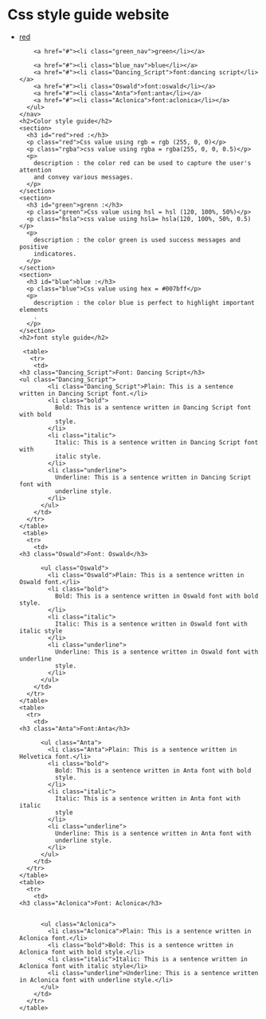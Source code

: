<!DOCTYPE html>
<html>
  <head>
    <link href="styles.css" rel="stylesheet" type="text/css " />
    <link rel="preconnect" href="https://fonts.googleapis.com">
<link rel="preconnect" href="https://fonts.gstatic.com" crossorigin>
<link href="https://fonts.googleapis.com/css2?family=Aclonica&family=Anta&family=Dancing+Script:wght@400..700&family=Oswald:wght@300&display=swap" rel="stylesheet">
  </head>
  <body>
    <h1>Css style guide website</h1>
    <nav>
      <ul>
        <a href="#"><li class="red_nav">red</li></a>

        <a href="#"><li class="green_nav">green</li></a>
        
        <a href="#"><li class="blue_nav">blue</li></a>
        <a href="#"><li class="Dancing_Script">font:dancing script</li></a>
        <a href="#"><li class="Oswald">font:oswald</li></a>
        <a href="#"><li class="Anta">font:anta</li></a>
        <a href="#"><li class="Aclonica">font:aclonica</li></a>
      </ul>
    </nav>
    <h2>Color style guide</h2>
    <section>
      <h3 id="red">red :</h3>
      <p class="red">Css value using rgb = rgb (255, 0, 0)</p>
      <p class="rgba">css value using rgba = rgba(255, 0, 0, 0.5)</p>
      <p>
        description : the color red can be used to capture the user's attention
        and convey various messages.
      </p>
    </section>
    <section>
      <h3 id="green">grenn :</h3>
      <p class="green">Css value using hsl = hsl (120, 100%, 50%)</p>
      <p class="hsla">css value using hsla= hsla(120, 100%, 50%, 0.5)</p>
      <p>
        description : the color green is used success messages and positive
        indicatores.
      </p>
    </section>
    <section>
      <h3 id="blue">blue :</h3>
      <p class="blue">Css value using hex = #007bff</p>
      <p>
        description : the color blue is perfect to highlight important elements
        .
      </p>
    </section>
    <h2>font style guide</h2>
    
     <table>
       <tr>
        <td>
    <h3 class="Dancing_Script">Font: Dancing Script</h3>
    <ul class="Dancing_Script">
            <li class="Dancing_Script">Plain: This is a sentence written in Dancing Script font.</li>
            <li class="bold">
              Bold: This is a sentence written in Dancing Script font with bold
              style.
            </li>
            <li class="italic">
              Italic: This is a sentence written in Dancing Script font with
              italic style.
            </li>
            <li class="underline">
              Underline: This is a sentence written in Dancing Script font with
              underline style.
            </li>
          </ul>
        </td>
      </tr>
    </table>
     <table>
      <tr>
        <td>
    <h3 class="Oswald">Font: Oswald</h3>
   
          <ul class="Oswald">
            <li class="Oswald">Plain: This is a sentence written in Oswald font.</li>
            <li class="bold">
              Bold: This is a sentence written in Oswald font with bold style.
            </li>
            <li class="italic">
              Italic: This is a sentence written in Oswald font with italic style
            </li>
            <li class="underline">
              Underline: This is a sentence written in Oswald font with underline
              style.
            </li>
          </ul>
        </td>
      </tr>
    </table>
    <table>
      <tr>
        <td>
    <h3 class="Anta">Font:Anta</h3>
    
          <ul class="Anta">
            <li class="Anta">Plain: This is a sentence written in Helvetica font.</li>
            <li class="bold">
              Bold: This is a sentence written in Anta font with bold
              style.
            </li>
            <li class="italic">
              Italic: This is a sentence written in Anta font with italic
              style
            </li>
            <li class="underline">
              Underline: This is a sentence written in Anta font with
              underline style.
            </li>
          </ul>
        </td>
      </tr>
    </table>
    <table>
      <tr>
        <td>
    <h3 class="Aclonica">Font: Aclonica</h3>
    
    
          <ul class="Aclonica">
            <li class="Aclonica">Plain: This is a sentence written in Aclonica font.</li>
            <li class="bold">Bold: This is a sentence written in Aclonica font with bold style.</li>
            <li class="italic">Italic: This is a sentence written in Aclonica font with italic style</li>
            <li class="underline">Underline: This is a sentence written in Aclonica font with underline style.</li>
          </ul>
        </td>
      </tr>
    </table>
  </body>
</html>
